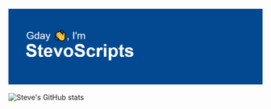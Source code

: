 ![Steve's Header](/header.png)

![Steve's GitHub stats](https://github-readme-stats.vercel.app/api?username=stevoscriptss&show_icons=true&bg_color=00000000)
